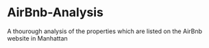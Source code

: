 # AirBnb-Analysis
A thourough analysis of the properties which are listed on the AirBnb website in Manhattan


